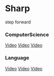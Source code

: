 # Sharp
step forward 




### ComputerScience


[Video]()
[Video]()
[Video]()

### Language

[Video]()
[Video]()
[Video]()